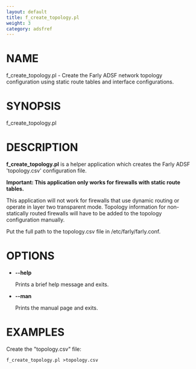 ```yaml
---
layout: default
title: f_create_topology.pl
weight: 3
category: adsfref
---
```


# NAME

f\_create\_topology.pl - Create the Farly ADSF network topology configuration using
                       static route tables and interface configurations.

# SYNOPSIS

f\_create\_topology.pl

# DESCRIPTION

__f\_create\_topology.pl__ is a helper application which creates the Farly ADSF 'topology.csv' 
configuration file.

__Important: This application only works for firewalls with static route tables.__

This application will not work for firewalls that use dynamic routing or operate in 
layer two transparent mode. Topology information for non-statically
routed firewalls will have to be added to the topology configuration
manually.

Put the full path to the topology.csv file in /etc/farly/farly.conf.

# OPTIONS

- __\--help__

    Prints a brief help message and exits.

- __\--man__

    Prints the manual page and exits.

# EXAMPLES

Create the "topology.csv" file:

    f_create_topology.pl >topology.csv
